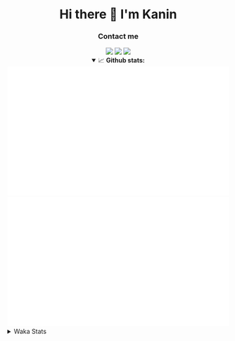 <div align="center">
 <h1>Hi there 👋 I'm Kanin</h1>
 <h3>Contact me</h3>
 <a href="mailto:im@kanin.dev"><img src="https://img.shields.io/badge/gmail-%23D14836.svg?&style=for-the-badge&logo=gmail&logoColor=white"/></a>
 <a href="https://twitter.com/KaninDev"><img src="https://img.shields.io/badge/twitter-%231DA1F2.svg?&style=for-the-badge&logo=twitter&logoColor=white"/></a>
 <a href="https://www.linkedin.com/in/KaninDev"><img src="https://img.shields.io/badge/linkedin-%230077B5.svg?&style=for-the-badge&logo=linkedin&logoColor=white"/></a>
<details open>
  <summary>📈 <b>Github stats:</b></summary>
  <img src="https://github.com/Kanin/Kanin/blob/master/scripts/GitHubStats/generated/overview.svg"/>
  <img src="https://github.com/Kanin/Kanin/blob/master/scripts/GitHubStats/generated/languages.svg"/>
</details>
</div>

<details>
 <summary>Waka Stats</summary>

<!--START_SECTION:waka-->
![Code Time](http://img.shields.io/badge/Code%20Time-2%2C019%20hrs%2017%20mins-blue)

![Profile Views](http://img.shields.io/badge/Profile%20Views-16-blue)

![Lines of code](https://img.shields.io/badge/From%20Hello%20World%20I%27ve%20Written-823.3%20thousand%20lines%20of%20code-blue)

**🐱 My GitHub Data** 

> 📦 101.0 kB Used in GitHub's Storage 
 > 
> 🏆 305 Contributions in the Year 2023
 > 
> 🚫 Not Opted to Hire
 > 
> 📜 20 Public Repositories 
 > 
> 🔑 10 Private Repositories 
 > 
**I'm an Early 🐤** 

```text
🌞 Morning                2093 commits        ██████░░░░░░░░░░░░░░░░░░░   25.43 % 
🌆 Daytime                2454 commits        ███████░░░░░░░░░░░░░░░░░░   29.81 % 
🌃 Evening                2472 commits        ████████░░░░░░░░░░░░░░░░░   30.03 % 
🌙 Night                  1212 commits        ████░░░░░░░░░░░░░░░░░░░░░   14.72 % 
```
📅 **I'm Most Productive on Monday** 

```text
Monday                   1593 commits        █████░░░░░░░░░░░░░░░░░░░░   19.35 % 
Tuesday                  1080 commits        ███░░░░░░░░░░░░░░░░░░░░░░   13.12 % 
Wednesday                774 commits         ██░░░░░░░░░░░░░░░░░░░░░░░   09.40 % 
Thursday                 1221 commits        ████░░░░░░░░░░░░░░░░░░░░░   14.83 % 
Friday                   1284 commits        ████░░░░░░░░░░░░░░░░░░░░░   15.60 % 
Saturday                 791 commits         ██░░░░░░░░░░░░░░░░░░░░░░░   09.61 % 
Sunday                   1488 commits        █████░░░░░░░░░░░░░░░░░░░░   18.08 % 
```


📊 **This Week I Spent My Time On** 

```text
🕑︎ Time Zone: America/New_York

💬 Programming Languages: 
Python                   30 hrs 5 mins       ███████████████████████░░   93.41 % 
GitIgnore file           58 mins             █░░░░░░░░░░░░░░░░░░░░░░░░   03.01 % 
YAML                     32 mins             ░░░░░░░░░░░░░░░░░░░░░░░░░   01.69 % 
requirements.txt         9 mins              ░░░░░░░░░░░░░░░░░░░░░░░░░   00.48 % 
.env file                8 mins              ░░░░░░░░░░░░░░░░░░░░░░░░░   00.46 % 

🔥 Editors: 
PyCharm                  32 hrs 13 mins      █████████████████████████   100.00 % 

🐱‍💻 Projects: 
BB-CommunityBot          28 hrs 51 mins      ██████████████████████░░░   89.59 % 
OhioBot                  2 hrs 4 mins        ██░░░░░░░░░░░░░░░░░░░░░░░   06.44 % 
Bot                      1 hr 7 mins         █░░░░░░░░░░░░░░░░░░░░░░░░   03.51 % 
Unknown Project          5 mins              ░░░░░░░░░░░░░░░░░░░░░░░░░   00.27 % 
Naila.py                 2 mins              ░░░░░░░░░░░░░░░░░░░░░░░░░   00.15 % 

💻 Operating System: 
Windows                  32 hrs 13 mins      █████████████████████████   100.00 % 
```

**I Mostly Code in Python** 

```text
Python                   26 repos            ██████████████░░░░░░░░░░░   57.78 % 
Java                     7 repos             ████░░░░░░░░░░░░░░░░░░░░░   15.56 % 
JavaScript               4 repos             ██░░░░░░░░░░░░░░░░░░░░░░░   08.89 % 
Kotlin                   2 repos             █░░░░░░░░░░░░░░░░░░░░░░░░   04.44 % 
HTML                     2 repos             █░░░░░░░░░░░░░░░░░░░░░░░░   04.44 % 
```



**Timeline**

![Lines of Code chart](https://raw.githubusercontent.com/Kanin/Kanin/master/assets/bar_graph.png)


 Last Updated on 06/07/2023 00:50:08 UTC
<!--END_SECTION:waka-->
</details>
